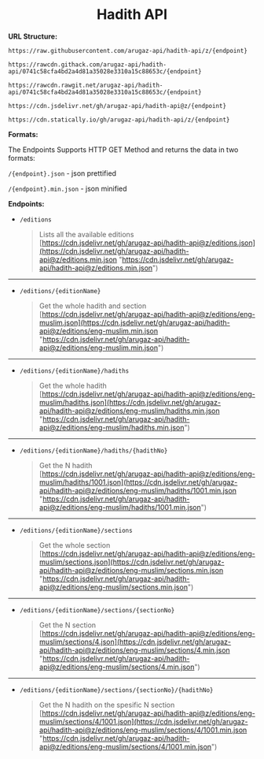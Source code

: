 <h1 align="center">Hadith API</h1>

**URL Structure:**

`https://raw.githubusercontent.com/arugaz-api/hadith-api/z/{endpoint}`

`https://rawcdn.githack.com/arugaz-api/hadith-api/0741c58cfa4bd2a4d81a35028e3310a15c88653c/{endpoint}`

`https://rawcdn.rawgit.net/arugaz-api/hadith-api/0741c58cfa4bd2a4d81a35028e3310a15c88653c/{endpoint}`

`https://cdn.jsdelivr.net/gh/arugaz-api/hadith-api@z/{endpoint}`

`https://cdn.statically.io/gh/arugaz-api/hadith-api/z/{endpoint}`

**Formats:**

The Endpoints Supports HTTP GET Method and returns the data in two formats:

`/{endpoint}.json` - json prettified

`/{endpoint}.min.json` - json minified

**Endpoints:**

- `/editions`<br>
  > Lists all the available editions<br>[https://cdn.jsdelivr.net/gh/arugaz-api/hadith-api@z/editions.json](https://cdn.jsdelivr.net/gh/arugaz-api/hadith-api@z/editions.min.json "https://cdn.jsdelivr.net/gh/arugaz-api/hadith-api@z/editions.min.json")

---

- `/editions/{editionName}`<br>
  > Get the whole hadith and section<br>[https://cdn.jsdelivr.net/gh/arugaz-api/hadith-api@z/editions/eng-muslim.json](https://cdn.jsdelivr.net/gh/arugaz-api/hadith-api@z/editions/eng-muslim.min.json "https://cdn.jsdelivr.net/gh/arugaz-api/hadith-api@z/editions/eng-muslim.min.json")

---

- `/editions/{editionName}/hadiths`<br>
  > Get the whole hadith<br>[https://cdn.jsdelivr.net/gh/arugaz-api/hadith-api@z/editions/eng-muslim/hadiths.json](https://cdn.jsdelivr.net/gh/arugaz-api/hadith-api@z/editions/eng-muslim/hadiths.min.json "https://cdn.jsdelivr.net/gh/arugaz-api/hadith-api@z/editions/eng-muslim/hadiths.min.json")

---

- `/editions/{editionName}/hadiths/{hadithNo}` <br>
  > Get the N hadith<br>[https://cdn.jsdelivr.net/gh/arugaz-api/hadith-api@z/editions/eng-muslim/hadiths/1001.json](https://cdn.jsdelivr.net/gh/arugaz-api/hadith-api@z/editions/eng-muslim/hadiths/1001.min.json "https://cdn.jsdelivr.net/gh/arugaz-api/hadith-api@z/editions/eng-muslim/hadiths/1001.min.json")

---

- `/editions/{editionName}/sections`<br>
  > Get the whole section<br>[https://cdn.jsdelivr.net/gh/arugaz-api/hadith-api@z/editions/eng-muslim/sections.json](https://cdn.jsdelivr.net/gh/arugaz-api/hadith-api@z/editions/eng-muslim/sections.min.json "https://cdn.jsdelivr.net/gh/arugaz-api/hadith-api@z/editions/eng-muslim/sections.min.json")

---

- `/editions/{editionName}/sections/{sectionNo}`<br>
  > Get the N section<br>[https://cdn.jsdelivr.net/gh/arugaz-api/hadith-api@z/editions/eng-muslim/sections/4.json](https://cdn.jsdelivr.net/gh/arugaz-api/hadith-api@z/editions/eng-muslim/sections/4.min.json "https://cdn.jsdelivr.net/gh/arugaz-api/hadith-api@z/editions/eng-muslim/sections/4.min.json")

---

- `/editions/{editionName}/sections/{sectionNo}/{hadithNo}`<br>
  > Get the N hadith on the spesific N section<br>[https://cdn.jsdelivr.net/gh/arugaz-api/hadith-api@z/editions/eng-muslim/sections/4/1001.json](https://cdn.jsdelivr.net/gh/arugaz-api/hadith-api@z/editions/eng-muslim/sections/4/1001.min.json "https://cdn.jsdelivr.net/gh/arugaz-api/hadith-api@z/editions/eng-muslim/sections/4/1001.min.json")
